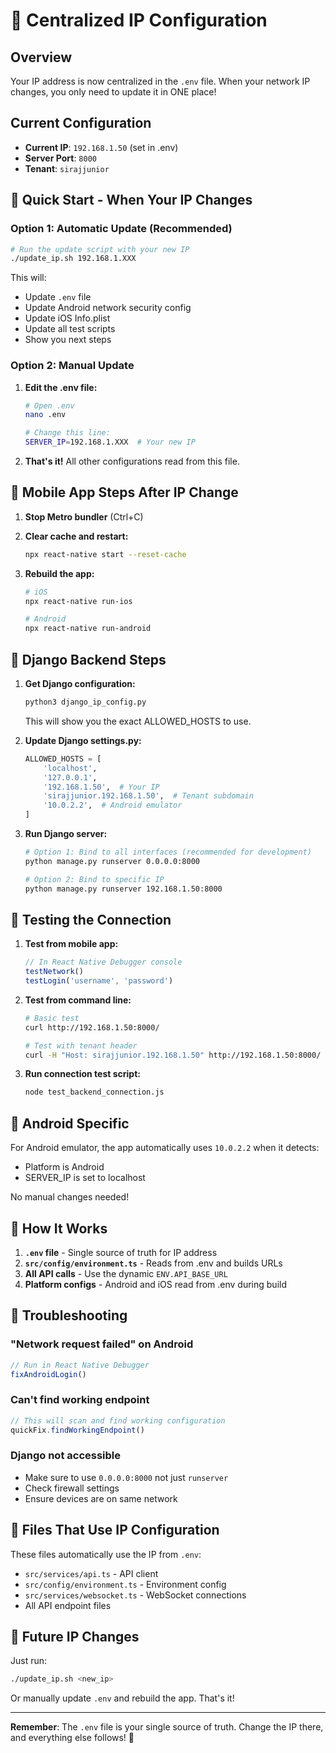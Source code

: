 # 🎯 Centralized IP Configuration

## Overview

Your IP address is now centralized in the `.env` file. When your network IP changes, you only need to update it in ONE place!

## Current Configuration

- **Current IP**: `192.168.1.50` (set in .env)
- **Server Port**: `8000`
- **Tenant**: `sirajjunior`

## 🚀 Quick Start - When Your IP Changes

### Option 1: Automatic Update (Recommended)

```bash
# Run the update script with your new IP
./update_ip.sh 192.168.1.XXX
```

This will:
- Update `.env` file
- Update Android network security config
- Update iOS Info.plist
- Update all test scripts
- Show you next steps

### Option 2: Manual Update

1. **Edit the .env file:**
   ```bash
   # Open .env
   nano .env
   
   # Change this line:
   SERVER_IP=192.168.1.XXX  # Your new IP
   ```

2. **That's it!** All other configurations read from this file.

## 📱 Mobile App Steps After IP Change

1. **Stop Metro bundler** (Ctrl+C)

2. **Clear cache and restart:**
   ```bash
   npx react-native start --reset-cache
   ```

3. **Rebuild the app:**
   ```bash
   # iOS
   npx react-native run-ios
   
   # Android
   npx react-native run-android
   ```

## 🐍 Django Backend Steps

1. **Get Django configuration:**
   ```bash
   python3 django_ip_config.py
   ```
   This will show you the exact ALLOWED_HOSTS to use.

2. **Update Django settings.py:**
   ```python
   ALLOWED_HOSTS = [
       'localhost',
       '127.0.0.1',
       '192.168.1.50',  # Your IP
       'sirajjunior.192.168.1.50',  # Tenant subdomain
       '10.0.2.2',  # Android emulator
   ]
   ```

3. **Run Django server:**
   ```bash
   # Option 1: Bind to all interfaces (recommended for development)
   python manage.py runserver 0.0.0.0:8000
   
   # Option 2: Bind to specific IP
   python manage.py runserver 192.168.1.50:8000
   ```

## 🧪 Testing the Connection

1. **Test from mobile app:**
   ```javascript
   // In React Native Debugger console
   testNetwork()
   testLogin('username', 'password')
   ```

2. **Test from command line:**
   ```bash
   # Basic test
   curl http://192.168.1.50:8000/
   
   # Test with tenant header
   curl -H "Host: sirajjunior.192.168.1.50" http://192.168.1.50:8000/
   ```

3. **Run connection test script:**
   ```bash
   node test_backend_connection.js
   ```

## 🤖 Android Specific

For Android emulator, the app automatically uses `10.0.2.2` when it detects:
- Platform is Android
- SERVER_IP is set to localhost

No manual changes needed!

## 📝 How It Works

1. **`.env` file** - Single source of truth for IP address
2. **`src/config/environment.ts`** - Reads from .env and builds URLs
3. **All API calls** - Use the dynamic `ENV.API_BASE_URL`
4. **Platform configs** - Android and iOS read from .env during build

## 🚨 Troubleshooting

### "Network request failed" on Android
```javascript
// Run in React Native Debugger
fixAndroidLogin()
```

### Can't find working endpoint
```javascript
// This will scan and find working configuration
quickFix.findWorkingEndpoint()
```

### Django not accessible
- Make sure to use `0.0.0.0:8000` not just `runserver`
- Check firewall settings
- Ensure devices are on same network

## 📁 Files That Use IP Configuration

These files automatically use the IP from `.env`:
- `src/services/api.ts` - API client
- `src/config/environment.ts` - Environment config
- `src/services/websocket.ts` - WebSocket connections
- All API endpoint files

## 🔄 Future IP Changes

Just run:
```bash
./update_ip.sh <new_ip>
```

Or manually update `.env` and rebuild the app. That's it!

---

**Remember**: The `.env` file is your single source of truth. Change the IP there, and everything else follows! 🎉